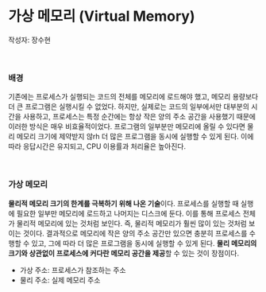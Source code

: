 # 가상 메모리 (Virtual Memory)
작성자: 장수현

<br>

### 배경

기존에는 프로세스가 실행되는 코드의 전체를 메모리에 로드해야 했고, 메모리 용량보다 더 큰 프로그램은 실행시킬 수 없었다. 하지만, 실제로는 코드의 일부에서만 대부분의 시간을 사용하고, 프로세스는 특정 순간에는 항상 작은 양의 주소 공간을 사용했기 때문에 이러한 방식은 매우 비효율적이었다. 프로그램의 일부분만 메모리에 올릴 수 있다면 물리 메모리 크기에 제약받지 않rh 더 많은 프로그램을 동시에 실행할 수 있게 된다. 이에 따라 응답시간은 유지되고, CPU 이용률과 처리율은 높아진다.

<br>

### 가상 메모리

**물리적 메모리 크기의 한계를 극복하기 위해 나온 기술**이다. 프로세스를 실행할 때 실행에 필요한 일부만 메모리에 로드하고 나머지는 디스크에 둔다. 이를 통해 프로세스 전체가 물리적 메모리에 있는 것처럼 보인다. 즉, 물리적 메모리가 훨씬 많이 있는 것처럼 보이는 것이다. 결과적으로 메모리에 작은 양의 주소 공간만 있으면 충분히 프로세스를 수행할 수 있고, 그에 따라 더 많은 프로그램을 동시에 실행할 수 있게 된다. **물리 메모리의 크기와 상관없이 프로세스에 커다란 메모리 공간을 제공**할 수 있는 것이 장점이다.

- 가상 주소: 프로세스가 참조하는 주소
- 물리 주소: 실제 메모리 주소
